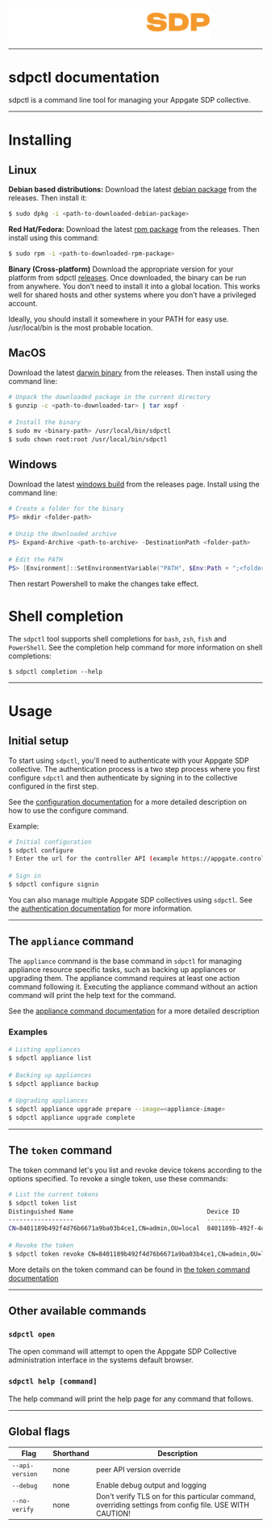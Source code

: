 <img src="./appgate_sdp_logo.svg" width="400">

---
# sdpctl documentation
sdpctl is a command line tool for managing your Appgate SDP collective.

---
# Installing

## Linux
**Debian based distributions:**
Download the latest [debian package](https://github.com/appgate/sdpctl/releases/latest) from the releases. Then install it:
```bash
$ sudo dpkg -i <path-to-downloaded-debian-package>
```

**Red Hat/Fedora:**
Download the latest [rpm package](https://github.com/appgate/sdpctl/releases/latest) from the releases. Then install using this command:
```bash
$ sudo rpm -i <path-to-downloaded-rpm-package>
```

**Binary (Cross-platform)**
Download the appropriate version for your platform from sdpctl [releases](https://github.com/appgate/sdpctl/releases/latest). Once downloaded, the binary can be run from anywhere. You don’t need to install it into a global location. This works well for shared hosts and other systems where you don’t have a privileged account.

Ideally, you should install it somewhere in your PATH for easy use. /usr/local/bin is the most probable location.

## MacOS
Download the latest [darwin binary](https://github.com/appgate/sdpctl/releases/latest) from the releases. Then install using the command line:
```bash
# Unpack the downloaded package in the current directory
$ gunzip -c <path-to-downloaded-tar> | tar xopf -

# Install the binary
$ sudo mv <binary-path> /usr/local/bin/sdpctl
$ sudo chown root:root /usr/local/bin/sdpctl
```

## Windows
Download the latest [windows build](https://github.com/appgate/sdpctl/releases/latest) from the releases page. Install using the command line:
```powershell
# Create a folder for the binary
PS> mkdir <folder-path>

# Unzip the downloaded archive
PS> Expand-Archive <path-to-archive> -DestinationPath <folder-path>

# Edit the PATH
PS> [Environment]::SetEnvironmentVariable("PATH", $Env:Path + ";<folder-path>", [EnvironmentVariableTarget]::Machine)
```
Then restart Powershell to make the changes take effect.

# Shell completion
The `sdpctl` tool supports shell completions for `bash`, `zsh`, `fish` and `PowerShell`. See the completion help command for more information on shell completions:
```
$ sdpctl completion --help
```

---
# Usage
## Initial setup
To start using `sdpctl`, you'll need to authenticate with your Appgate SDP collective. The authentication process is a two step process where you first configure `sdpctl` and then authenticate by signing in to the collective configured in the first step.

See the [configuration documentation](./docs/configure.md) for a more detailed description on how to use the configure command.

Example:
```bash
# Initial configuration
$ sdpctl configure
? Enter the url for the controller API (example https://appgate.controller.com/admin)

# Sign in
$ sdpctl configure signin
```

You can also manage multiple Appgate SDP collectives using `sdpctl`. See the [authentication documentation](./docs/auth.md) for more information.

---
## The `appliance` command
The `appliance` command is the base command in `sdpctl` for managing appliance resource specific tasks, such as backing up appliances or upgrading them. The appliance command requires at least one action command following it. Executing the appliance command without an action command will print the help text for the command.

See the [appliance command documentation](./docs/appliance.md) for a more detailed description

### Examples
```bash
# Listing appliances
$ sdpctl appliance list

# Backing up appliances
$ sdpctl appliance backup

# Upgrading appliances
$ sdpctl appliance upgrade prepare --image=<appliance-image>
$ sdpctl appliance upgrade complete
```

---
## The `token` command
The token command let's you list and revoke device tokens according to the options specified. To revoke a single token, use these commands:
```bash
# List the current tokens
$ sdpctl token list
Distinguished Name                                     Device ID                             Last Token Issued At         Provider Name  Username
------------------                                     ---------                             --------------------         -------------  --------
CN=8401189b492f4d76b6671a9ba03b4ce1,CN=admin,OU=local  8401189b-492f-4d76-b667-1a9ba03b4ce1  2022-02-21T07:22:12.375464Z  local          admin

# Revoke the token
$ sdpctl token revoke CN=8401189b492f4d76b6671a9ba03b4ce1,CN=admin,OU=local
```

More details on the token command can be found in [the token command documentation](./docs/token.md)

---
## Other available commands

### `sdpctl open`
The open command will attempt to open the Appgate SDP Collective administration interface in the systems default browser.

### `sdpctl help [command]`
The help command will print the help page for any command that follows.

---
## Global flags
| Flag | Shorthand | Description |
|---|---|---|
| `--api-version` | none | peer API version override |
| `--debug` | none | Enable debug output and logging |
| `--no-verify` | none | Don't verify TLS on for this particular command, overriding settings from config file. USE WITH CAUTION! |
